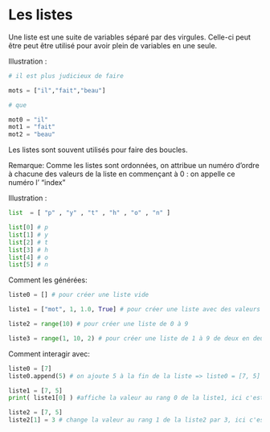 # Les listes

Une liste est une suite de variables séparé par des virgules.
Celle-ci peut être peut être utilisé pour avoir plein de variables en une seule.

Illustration :

```python
# il est plus judicieux de faire

mots = ["il","fait","beau"]

# que

mot0 = "il"
mot1 = "fait"
mot2 = "beau"
```

Les listes sont souvent utilisés pour faire des boucles.

Remarque: Comme les listes sont ordonnées, on attribue un numéro d’ordre à chacune des valeurs de la liste en commençant à 0 : on appelle ce numéro l’ “index”

Illustration : 

```python
list  = [ "p" , "y" , "t" , "h" , "o" , "n" ]

list[0] # p
list[1] # y
list[2] # t
list[3] # h
list[4] # o
list[5] # n

```


Comment les générées:

```python
liste0 = [] # pour créer une liste vide

liste1 = ["mot", 1, 1.0, True] # pour créer une liste avec des valeurs

liste2 = range(10) # pour créer une liste de 0 à 9

liste3 = range(1, 10, 2) # pour créer une liste de 1 à 9 de deux en deux => [1, 3, 5, 7, 9]
```

Comment interagir avec:

```python
liste0 = [7]
liste0.append(5) # on ajoute 5 à la fin de la liste => liste0 = [7, 5]

liste1 = [7, 5]
print( liste1[0] ) #affiche la valeur au rang 0 de la liste1, ici c'est 7

liste2 = [7, 5]
liste2[1] = 3 # change la valeur au rang 1 de la liste2 par 3, ici c'est 5 qui est remplacé par 3 => liste2 = [7, 3]
```
